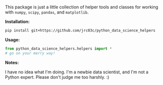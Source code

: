 This package is just a little collection of helper tools and classes for working with `numpy`, `scipy`, `pandas`, and `matplotlib`.

**Installation:**

```bash
pip install git+https://github.com/jrc03c/python_data_science_helpers
```

**Usage:**

```python
from python_data_science_helpers.helpers import *
# go on your merry way!
```

**Notes:**

I have no idea what I'm doing. I'm a newbie data scientist, and I'm not a Python expert. Please don't judge me too harshly. :)
